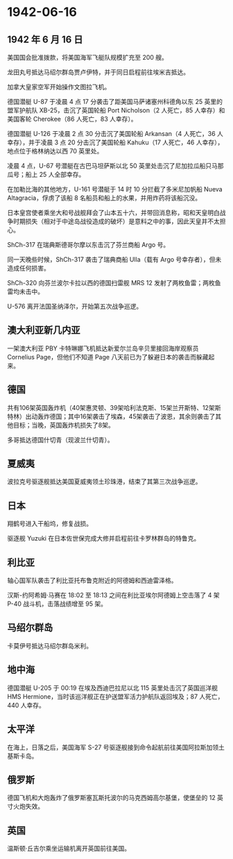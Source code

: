 # 1942-06-16

## 1942 年 6 月 16 日

美国国会批准拨款，将美国海军飞艇队规模扩充至 200 艘。

龙田丸号抵达马绍尔群岛贾卢伊特，并于同日启程前往埃米吉抵达。

加拿大皇家空军开始操作文图拉飞机。

德国潜艇 U-87 于凌晨 4 点 17 分袭击了距美国马萨诸塞州科德角以东 25
英里的盟军护航队 XB-25，击沉了英国轮船 Port Nicholson（2 人死亡，85
人幸存）和美国客轮 Cherokee（86 人死亡，83 人幸存）。

德国潜艇 U-126 于凌晨 2 点 30 分击沉了美国轮船 Arkansan（4 人死亡，36
人幸存），并于凌晨 3 点 20 分击沉了美国轮船 Kahuku（17 人死亡，46
人幸存），地点位于格林纳达以西 70 英里处。

凌晨 4 点，U-67 号潜艇在古巴马坦萨斯以北 50
英里处击沉了尼加拉瓜船只马那瓜号；船上 25 人全部幸存。

在加勒比海的其他地方，U-161 号潜艇于 14 时 10 分拦截了多米尼加帆船 Nueva
Altagracia，俘虏了该船 8 名船员和船上的水果，并用炸药将该船沉没。

日本皇宫使者乘坐大和号战舰拜会了山本五十六，并带回消息称，昭和天皇明白战争时期损失（相对于中途岛战役造成的破坏）是意料之中的事，因此天皇并不太担心。

ShCh-317 在瑞典斯德哥尔摩以东击沉了芬兰商船 Argo 号。

同一天晚些时候，ShCh-317 袭击了瑞典商船 Ulla（载有 Argo
号幸存者），但未造成任何损害。

ShCh-320 向芬兰波尔卡拉以西的德国扫雷舰 MRS 12
发射了两枚鱼雷；两枚鱼雷均未击中。

U-576 离开法国圣纳泽尔，开始第五次战争巡逻。

## 澳大利亚新几内亚

一架澳大利亚 PBY 卡特琳娜飞机抵达新爱尔兰岛辛贝里接回海岸观察员
Cornelius Page，但他们不知道 Page 八天前已为了躲避日本的袭击而躲藏起来。

## 德国

共有106架英国轰炸机（40架惠灵顿、39架哈利法克斯、15架兰开斯特、12架斯特林）出动轰炸德国；其中16架袭击了埃森，45架袭击了波恩，其余则袭击了其他目标；当晚，英国轰炸机损失了8架。

多哥抵达德国什切青（现波兰什切青）。

## 夏威夷

波拉克号驱逐舰抵达美国夏威夷领土珍珠港，结束了其第三次战争巡逻。

## 日本

翔鹤号进入干船坞，修复战损。

驱逐舰 Yuzuki 在日本佐世保完成大修并启程前往卡罗林群岛的特鲁克。

## 利比亚

轴心国军队袭击了利比亚托布鲁克附近的阿德姆和西迪雷泽格。

汉斯-约阿希姆·马赛在 18:02 至 18:13 之间在利比亚埃尔阿德姆上空击落了 4
架 P-40 战斗机，击落战绩增至 95 架。

## 马绍尔群岛

卡莫伊号抵达马绍尔群岛米利。

## 地中海

德国潜艇 U-205 于 00:19 在埃及西迪巴拉尼以北 115 英里处击沉了英国巡洋舰
HMS Hermione，当时该巡洋舰正在护送盟军活力护航队返回埃及；87 人死亡，440
人幸存。

## 太平洋

在海上，日落之后，美国海军 S-27
号驱逐舰接到命令起航前往美国阿拉斯加领土基斯卡岛。

## 俄罗斯

德国飞机和大炮轰炸了俄罗斯塞瓦斯托波尔的马克西姆高尔基堡，使堡垒的 12
英寸火炮失效。

## 英国

温斯顿·丘吉尔乘坐运输机离开英国前往美国。

